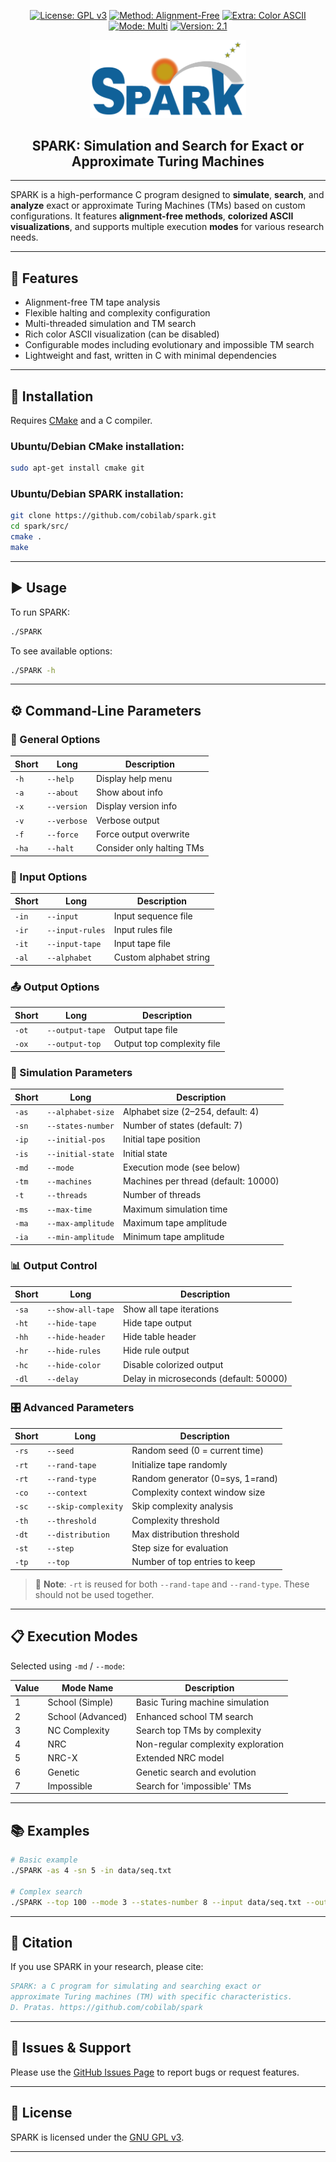 <div align="center">

[![License: GPL v3](https://img.shields.io/badge/License-GPL%20v3-blue.svg)](LICENSE)
[![Method: Alignment-Free](https://img.shields.io/static/v1.svg?label=Method&message=alignment-free&color=yellow)](#)
[![Extra: Color ASCII](https://img.shields.io/static/v1.svg?label=Extra&message=color-ascii&color=orange)](#)
[![Mode: Multi](https://img.shields.io/static/v1.svg?label=Mode&message=multi&color=blue)](#)
[![Version: 2.1](https://img.shields.io/static/v1.svg?label=Version&message=2.1&color=green)](#)

</div>

<p align="center">
  <img src="imgs/logo.png" alt="SPARK" width="250" />
</p>

<h2 align="center"><b>SPARK: Simulation and Search for Exact or Approximate Turing Machines</b></h2>

---

SPARK is a high-performance C program designed to **simulate**, **search**, and **analyze** exact or approximate Turing Machines (TMs) based on custom configurations. It features **alignment-free methods**, **colorized ASCII visualizations**, and supports multiple execution **modes** for various research needs.

---

## 🚀 Features

- Alignment-free TM tape analysis
- Flexible halting and complexity configuration
- Multi-threaded simulation and TM search
- Rich color ASCII visualization (can be disabled)
- Configurable modes including evolutionary and impossible TM search
- Lightweight and fast, written in C with minimal dependencies

---

## 🔧 Installation

Requires [CMake](http://www.cmake.org/) and a C compiler.

### Ubuntu/Debian CMake installation:
```bash
sudo apt-get install cmake git
```

### Ubuntu/Debian SPARK installation:
```bash
git clone https://github.com/cobilab/spark.git
cd spark/src/
cmake .
make
```

---

## ▶️ Usage

To run SPARK:
```bash
./SPARK
```

To see available options:
```bash
./SPARK -h
```

---

## ⚙️ Command-Line Parameters

### 🧭 General Options
| Short | Long         | Description                         |
|-------|--------------|-------------------------------------|
| `-h`  | `--help`     | Display help menu                   |
| `-a`  | `--about`    | Show about info                     |
| `-x`  | `--version`  | Display version info                |
| `-v`  | `--verbose`  | Verbose output                      |
| `-f`  | `--force`    | Force output overwrite              |
| `-ha` | `--halt`     | Consider only halting TMs           |

### 🧪 Input Options
| Short  | Long             | Description                       |
|--------|------------------|-----------------------------------|
| `-in`  | `--input`         | Input sequence file              |
| `-ir`  | `--input-rules`   | Input rules file                 |
| `-it`  | `--input-tape`    | Input tape file                  |
| `-al`  | `--alphabet`      | Custom alphabet string           |

### 📤 Output Options
| Short  | Long             | Description                       |
|--------|------------------|-----------------------------------|
| `-ot`  | `--output-tape`  | Output tape file                 |
| `-ox`  | `--output-top`   | Output top complexity file       |

### 🧮 Simulation Parameters
| Short  | Long                | Description                         |
|--------|---------------------|-------------------------------------|
| `-as`  | `--alphabet-size`   | Alphabet size (2–254, default: 4)   |
| `-sn`  | `--states-number`   | Number of states (default: 7)       |
| `-ip`  | `--initial-pos`     | Initial tape position               |
| `-is`  | `--initial-state`   | Initial state                       |
| `-md`  | `--mode`            | Execution mode (see below)          |
| `-tm`  | `--machines`        | Machines per thread (default: 10000)|
| `-t`   | `--threads`         | Number of threads                   |
| `-ms`  | `--max-time`        | Maximum simulation time             |
| `-ma`  | `--max-amplitude`   | Maximum tape amplitude              |
| `-ia`  | `--min-amplitude`   | Minimum tape amplitude              |

### 📊 Output Control
| Short  | Long                | Description                         |
|--------|---------------------|-------------------------------------|
| `-sa`  | `--show-all-tape`   | Show all tape iterations            |
| `-ht`  | `--hide-tape`       | Hide tape output                    |
| `-hh`  | `--hide-header`     | Hide table header                   |
| `-hr`  | `--hide-rules`      | Hide rule output                    |
| `-hc`  | `--hide-color`      | Disable colorized output            |
| `-dl`  | `--delay`           | Delay in microseconds (default: 50000) |

### 🎛️ Advanced Parameters
| Short  | Long                | Description                         |
|--------|---------------------|-------------------------------------|
| `-rs`  | `--seed`            | Random seed (0 = current time)      |
| `-rt`  | `--rand-tape`       | Initialize tape randomly            |
| `-rt`  | `--rand-type`       | Random generator (0=sys, 1=rand)    |
| `-co`  | `--context`         | Complexity context window size      |
| `-sc`  | `--skip-complexity` | Skip complexity analysis            |
| `-th`  | `--threshold`       | Complexity threshold                |
| `-dt`  | `--distribution`    | Max distribution threshold          |
| `-st`  | `--step`            | Step size for evaluation            |
| `-tp`  | `--top`             | Number of top entries to keep       |

> 🔁 **Note**: `-rt` is reused for both `--rand-tape` and `--rand-type`. These should not be used together.

---

## 📋 Execution Modes

Selected using `-md` / `--mode`:

| Value | Mode Name             | Description                         |
|-------|-----------------------|-------------------------------------|
| 1     | School (Simple)       | Basic Turing machine simulation     |
| 2     | School (Advanced)     | Enhanced school TM search           |
| 3     | NC Complexity         | Search top TMs by complexity        |
| 4     | NRC                   | Non-regular complexity exploration  |
| 5     | NRC-X                 | Extended NRC model                  |
| 6     | Genetic               | Genetic search and evolution        |
| 7     | Impossible            | Search for 'impossible' TMs         |

---

## 📚 Examples

```bash
# Basic example
./SPARK -as 4 -sn 5 -in data/seq.txt

# Complex search
./SPARK --top 100 --mode 3 --states-number 8 --input data/seq.txt --output-top results.txt
```

---

## 📖 Citation

If you use SPARK in your research, please cite:

```bibtex
SPARK: a C program for simulating and searching exact or
approximate Turing machines (TM) with specific characteristics.
D. Pratas. https://github.com/cobilab/spark
```

---

## 🐛 Issues & Support

Please use the [GitHub Issues Page](https://github.com/cobilab/spark/issues) to report bugs or request features.

---

## 📜 License

SPARK is licensed under the [GNU GPL v3](http://www.gnu.org/licenses/gpl-3.0.html).

---
